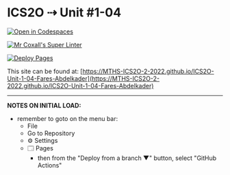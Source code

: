 # ICS2O ⇢ Unit #1-04

[![Open in Codespaces](https://classroom.github.com/assets/launch-codespace-f4981d0f882b2a3f0472912d15f9806d57e124e0fc890972558857b51b24a6f9.svg)](https://classroom.github.com/open-in-codespaces?assignment_repo_id=10167160)

[![Mr Coxall's Super Linter](https://github.com/MTHS-ICS2O-2-2022/ICS2O-Unit-1-04-Fares-Abdelkader/workflows/Mr%20Coxall's%20Super%20Linter/badge.svg)](https://github.com/MTHS-ICS2O-2-2022/ICS2O-Unit-1-04-Fares-Abdelkader/actions)

[![Deploy Pages](https://github.com/MTHS-ICS2O-2-2022/ICS2O-Unit-1-04-Fares-Abdelkader/workflows/Deploy%20Pages/badge.svg)](https://github.com/MTHS-ICS2O-2-2022/ICS2O-Unit-1-04-Fares-Abdelkader/actions)

This site can be found at: [https://MTHS-ICS2O-2-2022.github.io/ICS2O-Unit-1-04-Fares-Abdelkader](https://MTHS-ICS2O-2-2022.github.io/ICS2O-Unit-1-04-Fares-Abdelkader)

---

**NOTES ON INITIAL LOAD:**
- remember to goto on the menu bar:
  - File
  - Go to Repository
  - ⚙ Settings
  - 🗔 Pages
    - then from the "Deploy from a branch ▼" button, select "GitHub Actions"
